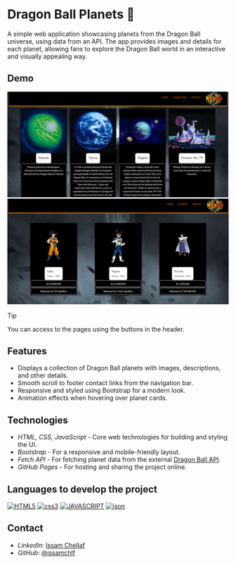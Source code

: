 # Dragon Ball Planets 🌌

A simple web application showcasing planets from the Dragon Ball universe, using data from an API. The app provides images and details for each planet, allowing fans to explore the Dragon Ball world in an interactive and visually appealing way.

## Demo
![Dragon Ball Planets](./img/Captura%20de%20pantalla%202024-11-07%20204136.png)
![Dragon Ball characters](./img/Captura%20de%20pantalla%202024-11-07%20204112.png)

>[!TIP]
>You can access to the pages using the buttons in the header.
## Features

- Displays a collection of Dragon Ball planets with images, descriptions, and other details.
- Smooth scroll to footer contact links from the navigation bar.
- Responsive and styled using Bootstrap for a modern look.
- Animation effects when hovering over planet cards.
  
## Technologies

- *HTML, CSS, JavaScript* - Core web technologies for building and styling the UI.
- *Bootstrap* - For a responsive and mobile-friendly layout.
- *Fetch API* - For fetching planet data from the external [Dragon Ball API](https://dragonball-api.com).
- *GitHub Pages* - For hosting and sharing the project online.

 ## Languages to develop the project
<a href='https://github.com/shivamkapasia0' target="_blank"><img alt='HTML5' src='https://img.shields.io/badge/HTML5-100000?style=for-the-badge&logo=HTML5&logoColor=white&labelColor=FF8D00&color=FF8D00'/></a>
<a href='https://github.com/shivamkapasia0' target="_blank"><img alt='css3' src='https://img.shields.io/badge/css3-100000?style=for-the-badge&logo=css3&logoColor=white&labelColor=00B3FF&color=00B3FF'/></a>
<a href='https://github.com/shivamkapasia0' target="_blank"><img alt='JAVASCRIPT' src='https://img.shields.io/badge/Javascript-100000?style=for-the-badge&logo=JAVASCRIPT&logoColor=F3FF00&labelColor=000000&color=000000'/></a>
<a href='https://github.com/shivamkapasia0' target="_blank"><img alt='json' src='https://img.shields.io/badge/json-100000?style=for-the-badge&logo=json&logoColor=FFFFFF&labelColor=BD0B0B&color=BD0B0B'/></a>

## Contact

- *LinkedIn*: [Issam Chellaf](https://www.linkedin.com/in/issam-chellaf-1099352bb)
- *GitHub*: [@issamchlf](https://github.com/issamchlf)